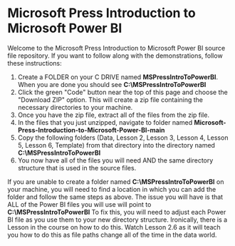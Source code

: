 # Microsoft Press Introduction to Microsoft Power BI

Welcome to the Microsoft Press Introduction to Microsoft Power BI source file repository. If you want to follow along with the demonstrations, follow these instructions:
1. Create a FOLDER on your C DRIVE named **MSPressIntroToPowerBI**. When you are done you should see **C:\MSPressIntroToPowerBI**
2. Click the green "Code" button near the top of this page and choose the "Download ZIP" option. This will create a zip file containing the necessary directories to your machine.
3. Once you have the zip file, extract all of the files from the zip file.
4. In the files that you just unzipped, navigate to folder named **Microsoft-Press-Introduction-to-Microsoft-Power-BI-main**
5. Copy the following folders (Data, Lesson 2, Lesson 3, Lesson 4, Lesson 5, Lesson 6, Template) from that directory into the directory named **C:\MSPressIntroToPowerBI**
6. You now have all of the files you will need AND the same directory structure that is used in the source files.

If you are unable to create a folder named **C:\MSPressIntroToPowerBI** on your machine, you will need to find a location in which you can add the folder and follow the same steps as above. The issue you will have is that ALL of the Power BI files you will use will point to **C:\MSPressIntroToPowerBI** To fix this, you will need to adjust each Power BI file as you use them to your new directory structure. Ironically, there is a Lesson in the course on how to do this. Watch Lesson 2.6 as it will teach you how to do this as file paths change all of the time in the data world.
